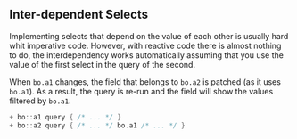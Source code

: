 ## Inter-dependent Selects

Implementing selects that depend on the value of each other is usually hard 
whit imperative code. However, with reactive code there is almost nothing to
do, the interdependency works automatically assuming that you use the value
of the first select in the query of the second. 

When `bo.a1` changes, the field that belongs to `bo.a2` is patched (as it uses
`bo.a1`). As a result, the query is re-run and the field will show the values 
filtered by `bo.a1`.

```kotlin
+ bo::a1 query { /* ... */ }
+ bo::a2 query { /* ... */ bo.a1 /* ... */ }
```